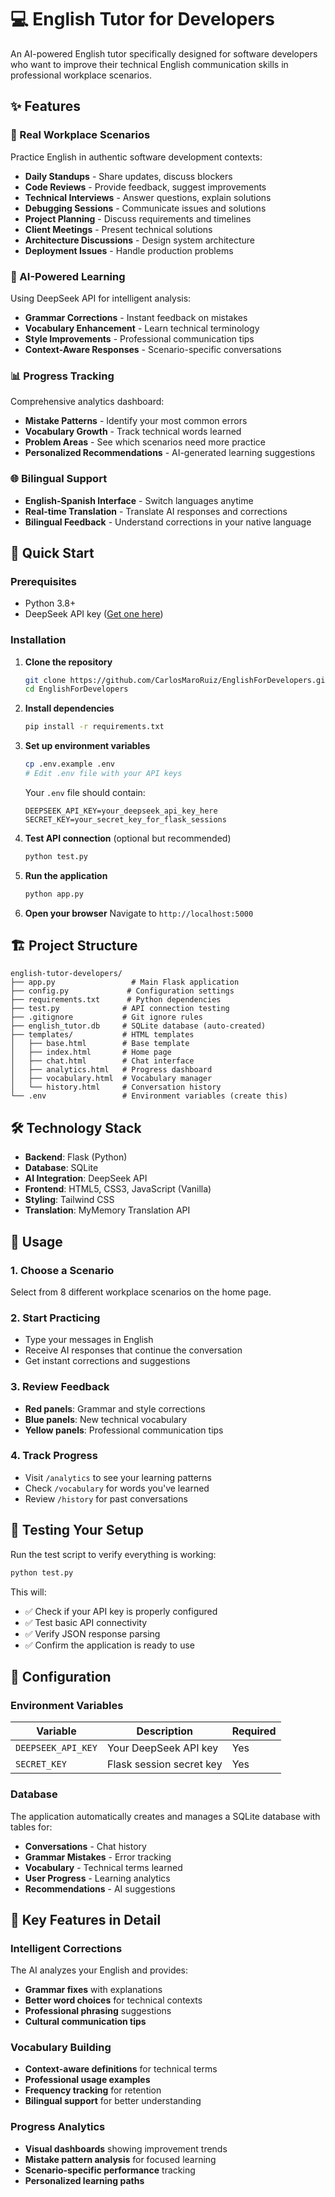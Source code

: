 # 💻 English Tutor for Developers

An AI-powered English tutor specifically designed for software developers who want to improve their technical English communication skills in professional workplace scenarios.

## ✨ Features

### 🎯 Real Workplace Scenarios
Practice English in authentic software development contexts:
- **Daily Standups** - Share updates, discuss blockers
- **Code Reviews** - Provide feedback, suggest improvements
- **Technical Interviews** - Answer questions, explain solutions
- **Debugging Sessions** - Communicate issues and solutions
- **Project Planning** - Discuss requirements and timelines
- **Client Meetings** - Present technical solutions
- **Architecture Discussions** - Design system architecture
- **Deployment Issues** - Handle production problems

### 🤖 AI-Powered Learning
Using DeepSeek API for intelligent analysis:
- **Grammar Corrections** - Instant feedback on mistakes
- **Vocabulary Enhancement** - Learn technical terminology
- **Style Improvements** - Professional communication tips
- **Context-Aware Responses** - Scenario-specific conversations

### 📊 Progress Tracking
Comprehensive analytics dashboard:
- **Mistake Patterns** - Identify your most common errors
- **Vocabulary Growth** - Track technical words learned
- **Problem Areas** - See which scenarios need more practice
- **Personalized Recommendations** - AI-generated learning suggestions

### 🌐 Bilingual Support
- **English-Spanish Interface** - Switch languages anytime
- **Real-time Translation** - Translate AI responses and corrections
- **Bilingual Feedback** - Understand corrections in your native language

## 🚀 Quick Start

### Prerequisites
- Python 3.8+
- DeepSeek API key ([Get one here](https://platform.deepseek.com))

### Installation

1. **Clone the repository**
   ```bash
   git clone https://github.com/CarlosMaroRuiz/EnglishForDevelopers.git
   cd EnglishForDevelopers
   ```

2. **Install dependencies**
   ```bash
   pip install -r requirements.txt
   ```

3. **Set up environment variables**
   ```bash
   cp .env.example .env
   # Edit .env file with your API keys
   ```
   
   Your `.env` file should contain:
   ```env
   DEEPSEEK_API_KEY=your_deepseek_api_key_here
   SECRET_KEY=your_secret_key_for_flask_sessions
   ```

4. **Test API connection** (optional but recommended)
   ```bash
   python test.py
   ```

5. **Run the application**
   ```bash
   python app.py
   ```

6. **Open your browser**
   Navigate to `http://localhost:5000`

## 🏗️ Project Structure

```
english-tutor-developers/
├── app.py                 # Main Flask application
├── config.py             # Configuration settings
├── requirements.txt      # Python dependencies
├── test.py              # API connection testing
├── .gitignore           # Git ignore rules
├── english_tutor.db     # SQLite database (auto-created)
├── templates/           # HTML templates
│   ├── base.html        # Base template
│   ├── index.html       # Home page
│   ├── chat.html        # Chat interface
│   ├── analytics.html   # Progress dashboard
│   ├── vocabulary.html  # Vocabulary manager
│   └── history.html     # Conversation history
└── .env                 # Environment variables (create this)
```

## 🛠️ Technology Stack

- **Backend**: Flask (Python)
- **Database**: SQLite
- **AI Integration**: DeepSeek API
- **Frontend**: HTML5, CSS3, JavaScript (Vanilla)
- **Styling**: Tailwind CSS
- **Translation**: MyMemory Translation API

## 📱 Usage

### 1. Choose a Scenario
Select from 8 different workplace scenarios on the home page.

### 2. Start Practicing
- Type your messages in English
- Receive AI responses that continue the conversation
- Get instant corrections and suggestions

### 3. Review Feedback
- **Red panels**: Grammar and style corrections
- **Blue panels**: New technical vocabulary
- **Yellow panels**: Professional communication tips

### 4. Track Progress
- Visit `/analytics` to see your learning patterns
- Check `/vocabulary` for words you've learned
- Review `/history` for past conversations

## 🧪 Testing Your Setup

Run the test script to verify everything is working:

```bash
python test.py
```

This will:
- ✅ Check if your API key is properly configured
- ✅ Test basic API connectivity
- ✅ Verify JSON response parsing
- ✅ Confirm the application is ready to use

## 🔧 Configuration

### Environment Variables

| Variable | Description | Required |
|----------|-------------|----------|
| `DEEPSEEK_API_KEY` | Your DeepSeek API key | Yes |
| `SECRET_KEY` | Flask session secret key | Yes |

### Database

The application automatically creates and manages a SQLite database with tables for:
- **Conversations** - Chat history
- **Grammar Mistakes** - Error tracking
- **Vocabulary** - Technical terms learned
- **User Progress** - Learning analytics
- **Recommendations** - AI suggestions

## 🌟 Key Features in Detail

### Intelligent Corrections
The AI analyzes your English and provides:
- **Grammar fixes** with explanations
- **Better word choices** for technical contexts
- **Professional phrasing** suggestions
- **Cultural communication tips**

### Vocabulary Building
- **Context-aware definitions** for technical terms
- **Professional usage examples**
- **Frequency tracking** for retention
- **Bilingual support** for better understanding

### Progress Analytics
- **Visual dashboards** showing improvement trends
- **Mistake pattern analysis** for focused learning
- **Scenario-specific performance** tracking
- **Personalized learning paths**
